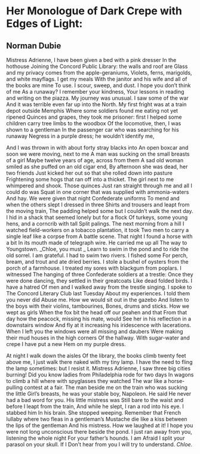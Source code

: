 # Her Monologue of Dark Crepe with Edges of Light:
## Norman Dubie
Mistress Adrienne, I have been given a bed with a pink dresser
In the hothouse
Joining the Concord Public Library: the walls and roof are
Glass and my privacy comes from the apple-geraniums,
Violets, ferns, marigolds, and white mayflags.
I get my meals
With the janitor and his wife and all of the books are mine
To use. I scour, sweep, and dust.
I hope you don’t think of me
As a runaway? I remember your kindness,
Your lessons in reading and writing on the piazza.
My journey was unusual. I saw some of the war
And it was terrible even far up into the North.
My first fright was at a train depot outside Memphis
Where some soldiers found me eating not yet ripened
Quinces and grapes, they took me prisoner: first
I helped some children carry tree limbs to the woodbox
Of the locomotive, then, I was shown to a gentleman
In the passenger car who was searching for his runaway
Negress in a purple dress; he wouldn’t identify me,

And I was thrown in with about forty stray blacks into
An open boxcar and soon we were moving, next to me
A man was sucking on the small breasts of a girl
Maybe twelve years of age, across from them
A sad old woman smiled as she puffed on an old cigar end,
By afternoon she was dead, her two friends
Just kicked her out so that she rolled down into pasture
Frightening some hogs that ran off into a thicket.
The girl next to me whimpered and shook. Those quinces
Just ran straight through me and all I could do was
Squat in one corner that was supplied with ammonia-waters
And hay. We were given that night Confederate uniforms
To mend and when the others slept I dressed in three
Shirts and trousers and leapt from the moving train,
The padding helped some but I couldn’t walk the next day.
I hid in a shack that seemed lonely but for a flock
Of turkeys, some young hens, and a corncrib with tall
Split palings. The next morning from a hill
I watched field-workers on a tobacco plantation, it took
Two men to carry a single leaf like a corpse from
A battle scene. That night I found a horse with a bit
In its mouth made of telegraph wire. He carried me up all
The way to Youngstown. _Chloe, you must
_
Learn to swim in the pond and to ride the old sorrel.
I am grateful. I had to swim two rivers. I fished some
For perch, bream, and trout and ate dried berries.
I stole a bushel of oysters from the porch of a farmhouse.
I treated my sores with blackgum from poplars. I witnessed
The hanging of three Confederate soldiers at a trestle:
Once they were done dancing, they settled in their greatcoats
Like dead folded birds. I have a hatred
Of men and I walked away from the trestle singing.
I spoke to The Concord Literary Club last Tuesday
About my experiences. I told them you never did
Abuse me. How we would sit out in the gazebo
And listen to the boys with their violins, tambourines,
Bones, drums and sticks. How we wept as girls
When the fox bit the head off our peahen and that
From that day how the peacock, missing his mate, would
See her in his reflection in a downstairs window
And fly at it increasing his iridescence with lacerations.
When I left you the windows were all missing and daubers
Were making their mud houses in the high corners
Of the hallway. With sugar-water and crepe I have put a new
Hem on my purple dress.

At night I walk down the aisles
Of the library, the books climb twenty feet above me,
I just walk there naked with my tiny lamp.
I have the need to fling the lamp sometimes: but I resist it.
Mistress Adrienne, I saw three big cities burning!
Did you know ladies from Philadelphia rode for two days
In wagons to climb a hill where with spyglasses they watched
The war like a horse-pulling contest at a fair.
The man beside me on the train who was sucking the little
Girl’s breasts, he was your stable boy, Napoleon. He said
He never had a bad word for you. His little mistress was
Still bare to the waist and before I leapt from the train,
And while he slept, I ran a rod into his eye. I stabbed him
In his brain. She stopped weeping.
Remember that French lullaby where two fleas in a gentleman’s
Mustache die like a kiss between the lips of the gentleman
And his mistress. How we laughed at it!
I hope you were not long unconscious there beside the pond.
I just ran away from you, listening the whole night
For your father’s hounds. I am
Afraid I split your parasol on your skull. If I
Don’t hear from you I will try to understand. _Chloe._